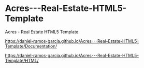 # Acres---Real-Estate-HTML5-Template
Acres - Real Estate HTML5 Template

https://daniel-ramos-garcia.github.io/Acres---Real-Estate-HTML5-Template/Documentation/

https://daniel-ramos-garcia.github.io/Acres---Real-Estate-HTML5-Template/HTML/
